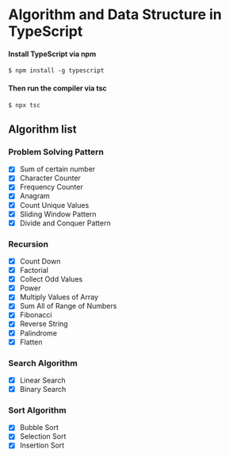 # Algorithm and Data Structure in TypeScript

#### Install TypeScript via npm

`$ npm install -g typescript`

#### Then run the compiler via tsc

`$ npx tsc`

## Algorithm list

### Problem Solving Pattern

- [x] Sum of certain number
- [x] Character Counter
- [x] Frequency Counter
- [x] Anagram
- [x] Count Unique Values
- [x] Sliding Window Pattern
- [x] Divide and Conquer Pattern

### Recursion

- [x] Count Down
- [x] Factorial
- [x] Collect Odd Values
- [x] Power
- [x] Multiply Values of Array
- [x] Sum All of Range of Numbers
- [x] Fibonacci
- [x] Reverse String
- [x] Palindrome
- [x] Flatten

### Search Algorithm

- [x] Linear Search
- [x] Binary Search

### Sort Algorithm

- [x] Bubble Sort
- [x] Selection Sort
- [x] Insertion Sort
